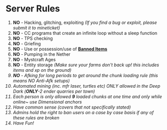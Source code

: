 <h1> Server Rules </h1>

<ol>

  <li> <b>NO</b> - Hacking, glitching, exploiting <i>(If you find a bug or exploit, please submit it to mineticket)</i></li>

  <li> <b>NO</b> - CC programs that create an infinite loop without a sleep function </li>

  <li> <b>NO</b> - TPS checking </li>

  <li> <b>NO</b> - Griefing </li>

  <li> <b>NO</b> - Use or possession/use of <b><a href="http://goo.gl/HGucv0">Banned Items</a></b> </li>

  <li> <b>NO</b> - Pumping in the Nether </li>

  <li> <b>NO</b> - Mystcraft Ages </li>

  <li> <b>NO</b> - Entity storage <i>(Make sure your farms don't back up! this includes items and xp on the ground)</li>

  <li> <b>NO</b> - Afking for long periods to get around the chunk loading rule (this means NO Anti-Afk setups)</li>
  
  <li> Automated mining (inc. mfr laser, turtles etc) ONLY allowed in the Deep Dark (<b>ONLY</b>-2 ender quarries per town)</li>
  
  <li> Each person is only allowed <b>9</b> loaded chunks at one time and only while online~ use Dimensional anchors </li>

  <li> Have common sense (covers that not specifically stated)</li>

  <li> Admins hold the right to ban users on a case by case basis if any of these rules are broken</li>

  <li> Have Fun! </li>

</ol>
